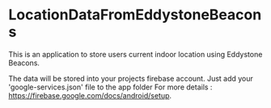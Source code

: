 # LocationDataFromEddystoneBeacons

This is an application to store users current indoor location using Eddystone Beacons.

The data will be stored into your projects firebase account. Just add your 'google-services.json' file to the app folder
For more details : https://firebase.google.com/docs/android/setup.
